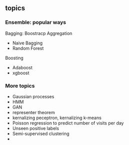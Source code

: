 ## topics

### Ensemble: popular ways

Bagging: Boostracp Aggregation  
* Naive Bagging  
* Random Forest  

Boosting  
* Adaboost   
* xgboost  


### More topics
* Gaussian processes  
* HMM  
* GAN  
* representer theorem  
* kernalizing peceptron, kernalizing k-means  
* Poisson regression to predict number of visits per day  
* Unseen positive labels  
* Semi-supervised clustering  
* 
